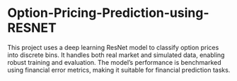 # Option-Pricing-Prediction-using-RESNET
This project uses a deep learning ResNet model to classify option prices into discrete bins. It handles both real market and simulated data, enabling robust training and evaluation. The model’s performance is benchmarked using financial error metrics, making it suitable for financial prediction tasks.
